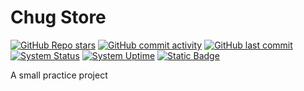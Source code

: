 # Chug Store

[![GitHub Repo stars](https://img.shields.io/github/stars/EnderMo23/endermo23.github.io?style=flat&logo=github)](https://github.com/EnderMo23/endermo23.github.io/stargazers)
[![GitHub commit activity](https://img.shields.io/github/commit-activity/t/endermo23/endermo23.github.io?logo=github)](https://github.com/EnderMo23/endermo23.github.io/commits/)
[![GitHub last commit](https://img.shields.io/github/last-commit/endermo23/endermo23.github.io?logo=github)](https://github.com/EnderMo23/endermo23.github.io/commits/) <br>
[![System Status](https://img.shields.io/pingpong/status/sp_40407345d3fe4f6e9fd36094369d59d1)](https://endermo23.pingpong.host/)
[![System Uptime](https://img.shields.io/pingpong/uptime/sp_40407345d3fe4f6e9fd36094369d59d1)](https://endermo23.pingpong.host/)
[![Static Badge](https://img.shields.io/badge/Open%20Website%20%E2%9E%9A-orange)](https://endermo23.github.io)


A small practice project